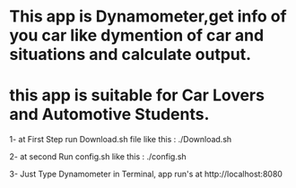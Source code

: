 # This app is Dynamometer,get info of you car like dymention of car and situations and calculate output.</br>
# this app is suitable for Car Lovers and Automotive Students.</br>
1- at First Step run Download.sh file like this : ./Download.sh</br>

2- at second Run config.sh like this : ./config.sh</br>

3- Just Type Dynamometer in Terminal, app run's at http://localhost:8080</br>

